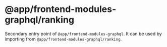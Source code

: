 # @app/frontend-modules-graphql/ranking

Secondary entry point of `@app/frontend-modules-graphql`. It can be used by importing from `@app/frontend-modules-graphql/ranking`.
